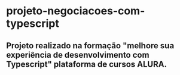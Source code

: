 # projeto-negociacoes-com-typescript
## Projeto realizado na formação "melhore sua experiência de desenvolvimento com Typescript" plataforma de cursos ALURA.

